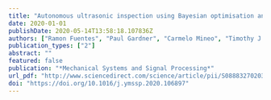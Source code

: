 ```yaml
---
title: "Autonomous ultrasonic inspection using Bayesian optimisation and robust outlier analysis"
date: 2020-01-01
publishDate: 2020-05-14T13:58:18.107836Z
authors: ["Ramon Fuentes", "Paul Gardner", "Carmelo Mineo", "Timothy J. Rogers", "Stephen G. Pierce", "Keith Worden", "Nikolaos Dervilis", "Elizabeth J. Cross"]
publication_types: ["2"]
abstract: ""
featured: false
publication: "*Mechanical Systems and Signal Processing*"
url_pdf: "http://www.sciencedirect.com/science/article/pii/S0888327020302831"
doi: "https://doi.org/10.1016/j.ymssp.2020.106897"
---
```



